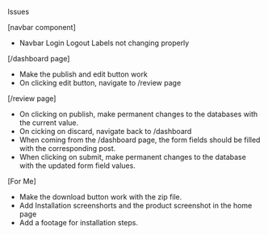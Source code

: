 Issues

[navbar component]
- Navbar Login Logout Labels not changing properly

[/dashboard page]
- Make the publish and edit button work
- On clicking edit button, navigate to /review page

[/review page]
- On clicking on publish, make permanent changes to the databases with the current value.
- On cicking on discard, navigate back to /dashboard
- When coming from the /dashboard page, the form fields should be filled with the corresponding post.
- When clicking on submit, make permanent changes to the database with the updated form field values.

[For Me]
- Make the download button work with the zip file.
- Add Installation screenshorts and the product screenshot in the home page
- Add a footage for installation steps.
